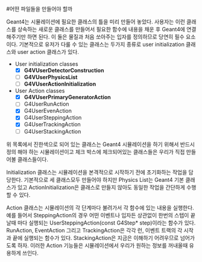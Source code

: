 #어떤 파일들을 만들어야 할까

Geant4는 시뮬레이션에 필요한 클래스의 틀을 미리 만들어 놓았다. 사용자는 이런 클래스를 상속하는 새로운 클래스를 만들어서 필요한 함수에 내용을 채운 후 Geant4에 연결해주기만 하면 된다. 이 둘은 물질과 처음 쏘아주는 입자를 정의하므로 당연히 필수 요소이다. 기본적으로 유저가 다룰 수 있는 클래스는 두가지 종류로 user initialization 클래스와 user action 클래스가 있다.
- User initialization classes
  - [x] **G4VUserDetectorConstruction**
  - [ ] **G4VUserPhysicsList**
  - [ ] **G4VUserActionInitialization**
- User Action classes
  - [x] **G4VUserPrimaryGeneratorAction**
  - [ ] G4UserRunAction  
  - [x] G4UserEvenAction  
  - [x] G4UserSteppingAction
  - [x] G4UserTrackingAction
  - [ ] G4UserStackingAction
  
위 목록에서 진한색으로 되어 있는 클래스는 Geant4 시뮬레이션을 하기 위해서 반드시 정의 해야 하는 시뮬레이션이고 체크 박스에 체크되어있는 클래스들은 우리가 직접 만들어볼 클래스들이다. 

Initialization 클래스는 시뮬레이션을 본격적으로 시작하기 전에 초기화하는 작업을 담당한다. 기본적으로 세 클래스모두 만들어야 하지만 Physics List는 Geant4 기본 클래스가 있고 ActionInitialization은 클래스로 만들지 않아도 동일한 작업을 간단하게 수행할 수 있다.

Action 클래스는 시뮬레이션의 각 단계마다 불려가서 각 함수에 있는 내용을 실행한다. 예를 들어서 SteppingAction의 경우 어떤 이벤트나 입자든 상관없이 한번의 스텝이 끝날때 마다 실행되는 UserSteppingAction(const G4Step* step)이라는 함수가 있다. RunAction, EventAction 그리고 TrackingAction은 각각 런, 이벤트 트랙의 각 시작과 끝에 실행되는 함수가 있다. StackingAction은 지금은 이해하기 어려우므로 넘어가도록 하자. 이러한 Action 기능들은 시뮬레이션에서 우리가 원하는 정보를 꺼내올때 유용하게 쓰인다.
